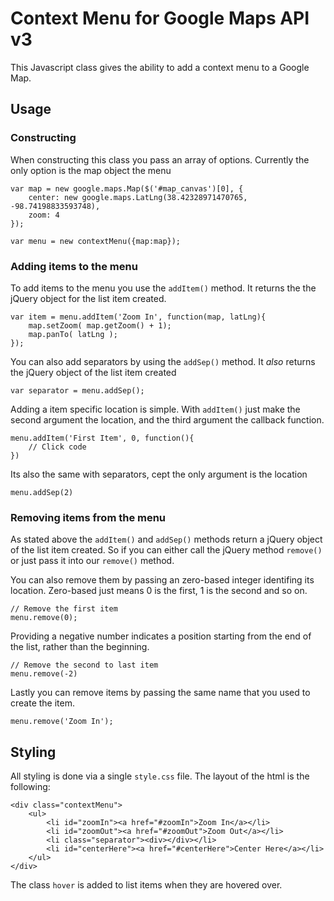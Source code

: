 Context Menu for Google Maps API v3
===================================

This Javascript class gives the ability to add a context menu to a Google Map.

Usage
-----

### Constructing

When constructing this class you pass an array of options. Currently the only option is the map object the menu

	var map = new google.maps.Map($('#map_canvas')[0], {
		center: new google.maps.LatLng(38.42328971470765, -98.74198833593748),
		zoom: 4
	});

	var menu = new contextMenu({map:map});


### Adding items to the menu

To add items to the menu you use the `addItem()` method. It returns the the jQuery object for the list item created.

	var item = menu.addItem('Zoom In', function(map, latLng){
		map.setZoom( map.getZoom() + 1);
		map.panTo( latLng );
	});

You can also add separators by using the `addSep()` method. It _also_ returns the jQuery object of the list item created

	var separator = menu.addSep();

Adding a item specific location is simple. With `addItem()` just make the second argument the location, and the third argument the callback function.

	menu.addItem('First Item', 0, function(){
		// Click code
	})

Its also the same with separators, cept the only argument is the location

	menu.addSep(2)


### Removing items from the menu

As stated above the `addItem()` and `addSep()` methods return a jQuery object of the list item created. So if you can either call the jQuery method `remove()` or just pass it into our `remove()` method.

You can also remove them by passing an zero-based integer identifing its location. Zero-based just means 0 is the first, 1 is the second and so on.

	// Remove the first item
	menu.remove(0);

Providing a negative number indicates a position starting from the end of the list, rather than the beginning.

	// Remove the second to last item
	menu.remove(-2)

Lastly you can remove items by passing the same name that you used to create the item.

	menu.remove('Zoom In');


Styling
-------

All styling is done via a single `style.css` file. The layout of the html is the following:

	<div class="contextMenu">
		<ul>
			<li id="zoomIn"><a href="#zoomIn">Zoom In</a></li>
			<li id="zoomOut"><a href="#zoomOut">Zoom Out</a></li>
			<li class="separator"><div></div></li>
			<li id="centerHere"><a href="#centerHere">Center Here</a></li>
		</ul>
	</div>

The class `hover` is added to list items when they are hovered over.